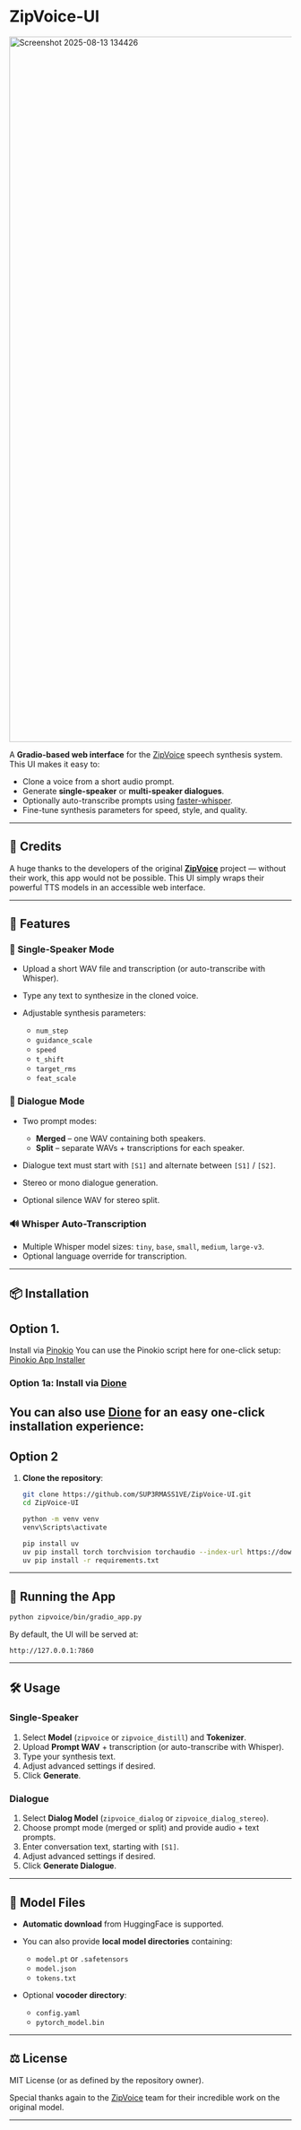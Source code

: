 
# ZipVoice-UI
<img width="1692" height="1259" alt="Screenshot 2025-08-13 134426" src="https://github.com/user-attachments/assets/3320ed00-004c-434c-96e7-04ff110512b8" />

A **Gradio-based web interface** for the [ZipVoice](https://github.com/k2-fsa/ZipVoice) speech synthesis system.
This UI makes it easy to:

* Clone a voice from a short audio prompt.
* Generate **single-speaker** or **multi-speaker dialogues**.
* Optionally auto-transcribe prompts using [faster-whisper](https://github.com/guillaumekln/faster-whisper).
* Fine-tune synthesis parameters for speed, style, and quality.

---

## 🙏 Credits

A huge thanks to the developers of the original **[ZipVoice](https://github.com/k2-fsa/ZipVoice)** project — without their work, this app would not be possible.
This UI simply wraps their powerful TTS models in an accessible web interface.

---

## 🔹 Features

### 🎤 Single-Speaker Mode

* Upload a short WAV file and transcription (or auto-transcribe with Whisper).
* Type any text to synthesize in the cloned voice.
* Adjustable synthesis parameters:

  * `num_step`
  * `guidance_scale`
  * `speed`
  * `t_shift`
  * `target_rms`
  * `feat_scale`

### 💬 Dialogue Mode

* Two prompt modes:

  * **Merged** – one WAV containing both speakers.
  * **Split** – separate WAVs + transcriptions for each speaker.
* Dialogue text must start with `[S1]` and alternate between `[S1]` / `[S2]`.
* Stereo or mono dialogue generation.
* Optional silence WAV for stereo split.

### 🔊 Whisper Auto-Transcription

* Multiple Whisper model sizes: `tiny`, `base`, `small`, `medium`, `large-v3`.
* Optional language override for transcription.

---
## 📦 Installation

## Option 1.

Install via [Pinokio](https://pinokio.co)
You can use the Pinokio script here for one-click setup:
[Pinokio App Installer](https://pinokio.co/item.html?uri=https%3A%2F%2Fgithub.com%2FSUP3RMASS1VE%2FZipVoice-Pinokio&parent_frame=&theme=null)

### Option 1a: Install via [Dione](https://getdione.app)

You can also use [Dione](https://getdione.app) for an easy one-click installation experience:
---

## Option 2

1. **Clone the repository**:

   ```bash
   git clone https://github.com/SUP3RMASS1VE/ZipVoice-UI.git
   cd ZipVoice-UI

   python -m venv venv
   venv\Scripts\activate

   pip install uv
   uv pip install torch torchvision torchaudio --index-url https://download.pytorch.org/whl/cu128
   uv pip install -r requirements.txt
   ```


---

## 🚀 Running the App

```bash
python zipvoice/bin/gradio_app.py
```

By default, the UI will be served at:

```
http://127.0.0.1:7860
```

---

## 🛠 Usage

### Single-Speaker

1. Select **Model** (`zipvoice` or `zipvoice_distill`) and **Tokenizer**.
2. Upload **Prompt WAV** + transcription (or auto-transcribe with Whisper).
3. Type your synthesis text.
4. Adjust advanced settings if desired.
5. Click **Generate**.

### Dialogue

1. Select **Dialog Model** (`zipvoice_dialog` or `zipvoice_dialog_stereo`).
2. Choose prompt mode (merged or split) and provide audio + text prompts.
3. Enter conversation text, starting with `[S1]`.
4. Adjust advanced settings if desired.
5. Click **Generate Dialogue**.

---

## 📂 Model Files

* **Automatic download** from HuggingFace is supported.
* You can also provide **local model directories** containing:

  * `model.pt` or `.safetensors`
  * `model.json`
  * `tokens.txt`
* Optional **vocoder directory**:

  * `config.yaml`
  * `pytorch_model.bin`

---

## ⚖ License

MIT License (or as defined by the repository owner).

Special thanks again to the [ZipVoice](https://github.com/k2-fsa/ZipVoice) team for their incredible work on the original model.

---


